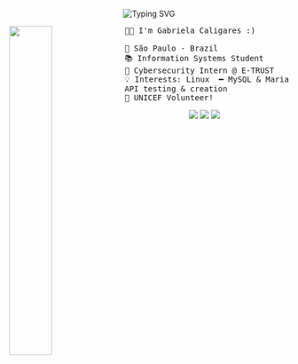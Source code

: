 <div align="center" >

![Typing SVG](https://readme-typing-svg.demolab.com?font=Amaranth&pause=1000&color=F7C529&width=435&lines=Hello%2C+you!+I'm+Gabriela+Caligares!+%F0%9F%96%96)

</div>

<img src="https://i.pinimg.com/originals/52/f8/95/52f8954e4f362d00ff86528e71f5fd98.gif" width="39%" align="left" />

<pre>
 👩‍💻 I'm Gabriela Caligares :)

 📍 São Paulo - Brazil
 📚 Information Systems Student
 💼 Cybersecurity Intern @ E-TRUST
 💡 Interests: Linux  ━ MySQL & MariaDB ━ Information Security ━ Cloud ━ 
 API testing & creation
 💌 UNICEF Volunteer!
</pre>

<!-- Hyperlinks -->

<div align="center" >
  
[![](https://img.shields.io/badge/LinkedIn-0a66c2)](http://linkedin.com/in/gabrielacaligares)
[![](https://img.shields.io/badge/Website-696af5)](https://caligares.github.io/)
[![](https://img.shields.io/badge/CV-A864C8)]([https://drive.google.com/uc?export=download&id=1OmtnlYn_Ar4IhaErO8TEUAH_sjCjSKqO])

</div>
